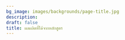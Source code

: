 ```yaml
---
bg_image: images/backgrounds/page-title.jpg
description: 
draft: false
title: ผลผลิตที่ได้จากหลักสูตร
---
```

